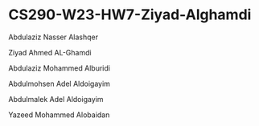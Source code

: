 # CS290-W23-HW7-Ziyad-Alghamdi


 Abdulaziz Nasser Alashqer
 
 Ziyad Ahmed AL-Ghamdi
 
 Abdulaziz Mohammed Alburidi
 
 Abdulmohsen Adel Aldoigayim
 
 Abdulmalek Adel Aldoigayim
 
 Yazeed Mohammed Alobaidan

